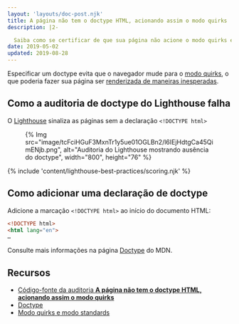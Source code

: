 ```yaml
---
layout: 'layouts/doc-post.njk'
title: A página não tem o doctype HTML, acionando assim o modo quirks
description: |2-

  Saiba como se certificar de que sua página não acione o modo quirks em navegadores mais antigos.
date: 2019-05-02
updated: 2019-08-28
---
```


Especificar um doctype evita que o navegador mude para o [modo quirks](https://developer.mozilla.org/docs/Web/HTML/Quirks_Mode_and_Standards_Mode), o que poderia fazer sua página ser [renderizada de maneiras inesperadas](https://quirks.spec.whatwg.org/#css).

## Como a auditoria de doctype do Lighthouse falha

O [Lighthouse](https://developers.google.com/web/tools/lighthouse/) sinaliza as páginas sem a declaração `<!DOCTYPE html>`

<figure> {% Img src="image/tcFciHGuF3MxnTr1y5ue01OGLBn2/l6IEjHdtgCa45QimENjb.png", alt="Auditoria do Lighthouse mostrando ausência do doctype", width="800", height="76" %}</figure>

{% include 'content/lighthouse-best-practices/scoring.njk' %}

## Como adicionar uma declaração de doctype

Adicione a marcação `<!DOCTYPE html>` ao início do documento HTML:

```html
<!DOCTYPE html>
<html lang="en">
…
```

Consulte  mais informações na página [Doctype](https://developer.mozilla.org/docs/Glossary/Doctype) do MDN.

## Recursos

- [Código-fonte da auditoria **A página não tem o doctype HTML, acionando assim o modo quirks**](https://github.com/GoogleChrome/lighthouse/blob/ecd10efc8230f6f772e672cd4b05e8fbc8a3112d/lighthouse-core/audits/dobetterweb/doctype.js)
- [Doctype](https://developer.mozilla.org/docs/Glossary/Doctype)
- [Modo quirks e modo standards](https://developer.mozilla.org/docs/Web/HTML/Quirks_Mode_and_Standards_Mode)
